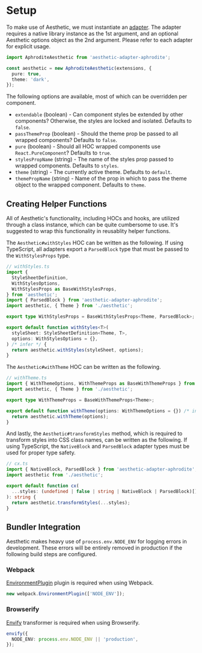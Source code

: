 # Setup

To make use of Aesthetic, we must instantiate an [adapter](./adapters/README.md). The adapter
requires a native library instance as the 1st argument, and an optional Aesthetic options object as
the 2nd argument. Please refer to each adapter for explicit usage.

```ts
import AphroditeAesthetic from 'aesthetic-adapter-aphrodite';

const aesthetic = new AphroditeAesthetic(extensions, {
  pure: true,
  theme: 'dark',
});
```

The following options are available, most of which can be overridden per component.

- `extendable` (boolean) - Can component styles be extended by other components? Otherwise, the
  styles are locked and isolated. Defaults to `false`.
- `passThemeProp` (boolean) - Should the theme prop be passed to all wrapped components? Defaults to
  `false`.
- `pure` (boolean) - Should all HOC wrapped components use `React.PureComponent`? Defaults to
  `true`.
- `stylesPropName` (string) - The name of the styles prop passed to wrapped components. Defaults to
  `styles`.
- `theme` (string) - The currently active theme. Defaults to `default`.
- `themePropName` (string) - Name of the prop in which to pass the theme object to the wrapped
  component. Defaults to `theme`.

## Creating Helper Functions

All of Aesthetic's functionality, including HOCs and hooks, are utilized through a class instance,
which can be quite cumbersome to use. It's suggested to wrap this functionality in reusablity helper
functions.

The `Aesthetic#withStyles` HOC can be written as the following. If using TypeScript, all adapters
export a `ParsedBlock` type that must be passed to the `WithStylesProps` type.

```ts
// withStyles.ts
import {
  StyleSheetDefinition,
  WithStylesOptions,
  WithStylesProps as BaseWithStylesProps,
} from 'aesthetic';
import { ParsedBlock } from 'aesthetic-adapter-aphrodite';
import aesthetic, { Theme } from './aesthetic';

export type WithStylesProps = BaseWithStylesProps<Theme, ParsedBlock>;

export default function withStyles<T>(
  styleSheet: StyleSheetDefinition<Theme, T>,
  options: WithStylesOptions = {},
) /* infer */ {
  return aesthetic.withStyles(styleSheet, options);
}
```

The `Aesthetic#withTheme` HOC can be written as the following.

```ts
// withTheme.ts
import { WithThemeOptions, WithThemeProps as BaseWithThemeProps } from 'aesthetic';
import aesthetic, { Theme } from './aesthetic';

export type WithThemeProps = BaseWithThemeProps<Theme>;

export default function withTheme(options: WithThemeOptions = {}) /* infer */ {
  return aesthetic.withTheme(options);
}
```

And lastly, the `Aesthetic#transformStyles` method, which is required to transform styles into CSS
class names, can be written as the following. If using TypeScript, the `NativeBlock` and
`ParsedBlock` adapter types must be used for proper type safety.

```ts
// cx.ts
import { NativeBlock, ParsedBlock } from 'aesthetic-adapter-aphrodite';
import aesthetic from './aesthetic';

export default function cx(
  ...styles: (undefined | false | string | NativeBlock | ParsedBlock)[]
): string {
  return aesthetic.transformStyles(...styles);
}
```

## Bundler Integration

Aesthetic makes heavy use of `process.env.NODE_ENV` for logging errors in development. These errors
will be entirely removed in production if the following build steps are configured.

### Webpack

[EnvironmentPlugin](https://webpack.js.org/plugins/environment-plugin/) plugin is required when
using Webpack.

```ts
new webpack.EnvironmentPlugin(['NODE_ENV']);
```

### Browserify

[Envify](https://github.com/hughsk/envify) transformer is required when using Browserify.

```ts
envify({
  NODE_ENV: process.env.NODE_ENV || 'production',
});
```
